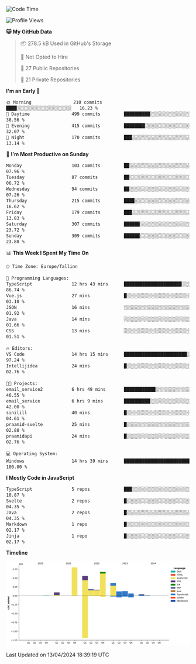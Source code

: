 <!--START_SECTION:waka-->
![Code Time](http://img.shields.io/badge/Code%20Time-782%20hrs%2025%20mins-blue)

![Profile Views](http://img.shields.io/badge/Profile%20Views-0-blue)

**🐱 My GitHub Data** 

> 📦 278.5 kB Used in GitHub's Storage 
 > 
> 🚫 Not Opted to Hire
 > 
> 📜 27 Public Repositories 
 > 
> 🔑 21 Private Repositories 
 > 
**I'm an Early 🐤** 

```text
🌞 Morning                210 commits         ████░░░░░░░░░░░░░░░░░░░░░   16.23 % 
🌆 Daytime                499 commits         ██████████░░░░░░░░░░░░░░░   38.56 % 
🌃 Evening                415 commits         ████████░░░░░░░░░░░░░░░░░   32.07 % 
🌙 Night                  170 commits         ███░░░░░░░░░░░░░░░░░░░░░░   13.14 % 
```
📅 **I'm Most Productive on Sunday** 

```text
Monday                   103 commits         ██░░░░░░░░░░░░░░░░░░░░░░░   07.96 % 
Tuesday                  87 commits          ██░░░░░░░░░░░░░░░░░░░░░░░   06.72 % 
Wednesday                94 commits          ██░░░░░░░░░░░░░░░░░░░░░░░   07.26 % 
Thursday                 215 commits         ████░░░░░░░░░░░░░░░░░░░░░   16.62 % 
Friday                   179 commits         ███░░░░░░░░░░░░░░░░░░░░░░   13.83 % 
Saturday                 307 commits         ██████░░░░░░░░░░░░░░░░░░░   23.72 % 
Sunday                   309 commits         ██████░░░░░░░░░░░░░░░░░░░   23.88 % 
```


📊 **This Week I Spent My Time On** 

```text
🕑︎ Time Zone: Europe/Tallinn

💬 Programming Languages: 
TypeScript               12 hrs 43 mins      ██████████████████████░░░   86.74 % 
Vue.js                   27 mins             █░░░░░░░░░░░░░░░░░░░░░░░░   03.10 % 
JSON                     16 mins             ░░░░░░░░░░░░░░░░░░░░░░░░░   01.92 % 
Java                     14 mins             ░░░░░░░░░░░░░░░░░░░░░░░░░   01.66 % 
CSS                      13 mins             ░░░░░░░░░░░░░░░░░░░░░░░░░   01.51 % 

🔥 Editors: 
VS Code                  14 hrs 15 mins      ████████████████████████░   97.24 % 
Intellijidea             24 mins             █░░░░░░░░░░░░░░░░░░░░░░░░   02.76 % 

🐱‍💻 Projects: 
email_service2           6 hrs 49 mins       ████████████░░░░░░░░░░░░░   46.55 % 
email_service            6 hrs 9 mins        ██████████░░░░░░░░░░░░░░░   42.00 % 
sinilill                 40 mins             █░░░░░░░░░░░░░░░░░░░░░░░░   04.61 % 
praamid-svelte           25 mins             █░░░░░░░░░░░░░░░░░░░░░░░░   02.88 % 
praamidapi               24 mins             █░░░░░░░░░░░░░░░░░░░░░░░░   02.76 % 

💻 Operating System: 
Windows                  14 hrs 39 mins      █████████████████████████   100.00 % 
```

**I Mostly Code in JavaScript** 

```text
TypeScript               5 repos             ███░░░░░░░░░░░░░░░░░░░░░░   10.87 % 
Svelte                   2 repos             █░░░░░░░░░░░░░░░░░░░░░░░░   04.35 % 
Java                     2 repos             █░░░░░░░░░░░░░░░░░░░░░░░░   04.35 % 
Markdown                 1 repo              █░░░░░░░░░░░░░░░░░░░░░░░░   02.17 % 
Jinja                    1 repo              █░░░░░░░░░░░░░░░░░░░░░░░░   02.17 % 
```



**Timeline**

![Lines of Code chart](https://raw.githubusercontent.com/Piilu/Piilu/main/assets/bar_graph.png)


 Last Updated on 13/04/2024 18:39:19 UTC
<!--END_SECTION:waka-->